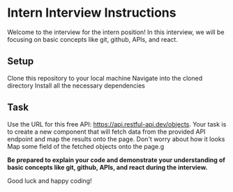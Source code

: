 # Intern Interview Instructions
Welcome to the interview for the intern position! In this interview, we will be focusing on basic concepts like git, github, APIs, and react.

## Setup
Clone this repository to your local machine
Navigate into the cloned directory
Install all the necessary dependencies

## Task
Use the URL for this free API: https://api.restful-api.dev/objects.
Your task is to create a new component that will fetch data from the provided API endpoint and map the results onto the page. Don't worry about how it looks
Map some field of the fetched objects onto the page.g

**Be prepared to explain your code and demonstrate your understanding of basic concepts like git, github, APIs, and react during the interview.**

Good luck and happy coding!
